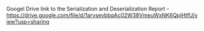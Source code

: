 Googel Drive link to the Serialization and Deserialization Report - https://drive.google.com/file/d/1arysevbbqAc02W38VmeuWxNK6QpjHtfU/view?usp=sharing
